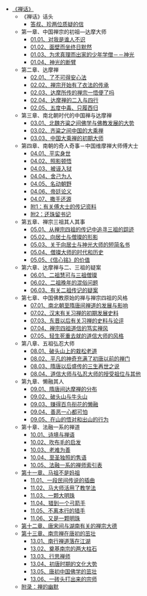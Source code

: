 - [《禅话》](杂文集/《禅话》/《禅话》.md)
  - 《禅话》话头
    - [答叔、珍两位质疑的信](杂文集/《禅话》/答叔、珍两位质疑的信.md)
  - 第一章、中国禅宗的初祖—达摩大师
    - [01.01、对我是谁人不识](杂文集/《禅话》/01.01、对我是谁人不识.md)
    - [01.02、面壁而坐终日默然](杂文集/《禅话》/01.02、面壁而坐终日默然.md)
    - [01.03、为求真理而出家的少年学僧－－神光](杂文集/《禅话》/01.03、为求真理而出家的少年学僧－－神光.md)
    - [01.04、神光的断臂](杂文集/《禅话》/01.04、神光的断臂.md)
  - 第二章、达摩禅
    - [02.01、了不可得安心法](杂文集/《禅话》/02.01、了不可得安心法.md)
    - [02.02、禅宗开始有了衣法的传承](杂文集/《禅话》/02.02、禅宗开始有了衣法的传承.md)
    - [02.03、达摩所传的禅宗一悟便了吗](杂文集/《禅话》/02.03、达摩所传的禅宗一悟便了吗.md)
    - [02.04、达摩禅的二入与四行](杂文集/《禅话》/02.04、达摩禅的二入与四行.md)
    - [02.05、五度中毒、只履西归](杂文集/《禅话》/02.05、五度中毒、只履西归.md)
  - 第三章、南北朝时代的中国禅与达摩禅
    - [03.01、北魏齐粱之间佛学与佛教发展的大势](杂文集/《禅话》/03.01、北魏齐粱之间佛学与佛教发展的大势.md)
    - [03.02、齐粱之间中国的大乘禅](杂文集/《禅话》/03.02、齐粱之间中国的大乘禅.md)
    - [03.03、中国大乘禅的初期大师](杂文集/《禅话》/03.03、中国大乘禅的初期大师.md)
  - 第四章、南朝的奇人奇事－中国维摩禅大师傅大士
    - [04.01、平实身世](杂文集/《禅话》/04.01、平实身世.md)
    - [04.02、照影顿悟](杂文集/《禅话》/04.02、照影顿悟.md)
    - [04.03、被诬入狱](杂文集/《禅话》/04.03、被诬入狱.md)
    - [04.04、舍己为人](杂文集/《禅话》/04.04、舍己为人.md)
    - [04.05、名动朝野](杂文集/《禅话》/04.05、名动朝野.md)
    - [04.06、帝廷论义](杂文集/《禅话》/04.06、帝廷论义.md)
    - [04.07、撒手还源](杂文集/《禅话》/04.07、撒手还源.md)
    - [附1：有关傅大士的传记资料](杂文集/《禅话》/附1：有关傅大士的传记资料.md)
    - [附2：还珠留书记](杂文集/《禅话》/附2：还珠留书记.md)
  - 第五章、禅宗三祖其人其事
    - [05.01、从禅宗四祖的传记中追寻三祖的踪迹](杂文集/《禅话》/05.01、从禅宗四祖的传记中追寻三祖的踪迹.md)
    - [05.02、向居士与僧璨的形影](杂文集/《禅话》/05.02、向居士与僧璨的形影.md)
    - [05.03、关于向居士与神光大师的短简名书](杂文集/《禅话》/05.03、关于向居士与神光大师的短简名书.md)
    - [05.04、僧璨大师的时代和历史](杂文集/《禅话》/05.04、僧璨大师的时代和历史.md)
    - [05.05、《信心铭》的价值](杂文集/《禅话》/05.05、《信心铭》的价值.md)
  - 第六章、达摩禅与二、三祖的疑案
    - [06.01、二祖慧可与三祖僧璨](杂文集/《禅话》/06.01、二祖慧可与三祖僧璨.md)
    - [06.02、二祖晚年的混俗问题](杂文集/《禅话》/06.02、二祖晚年的混俗问题.md)
    - [06.03、有关二祖传记的疑案](杂文集/《禅话》/06.03、有关二祖传记的疑案.md)
  - 第七章、中国佛教原始的禅与禅宗四祖的风格
    - [07.01、南北朝至隋唐间禅道的发展与影响](杂文集/《禅话》/07.01、南北朝至隋唐间禅道的发展与影响.md)
    - [07.02、汉末有关习禅的初期发展史料](杂文集/《禅话》/07.02、汉末有关习禅的初期发展史料.md)
    - [07.03、东晋以后有关习禅的史料与论评](杂文集/《禅话》/07.03、东晋以后有关习禅的史料与论评.md)
    - [07.04、禅宗四祖道信的笃实禅风](杂文集/《禅话》/07.04、禅宗四祖道信的笃实禅风.md)
    - [07.05、轻生死重去就的道信大师的风格](杂文集/《禅话》/07.05、轻生死重去就的道信大师的风格.md)
  - 第八章、五祖弘忍大师
    - [08.01、破头山上的栽松老道](杂文集/《禅话》/08.01、破头山上的栽松老道.md)
    - [08.02、平凡的神奇充满了初唐以前的禅门](杂文集/《禅话》/08.02、平凡的神奇充满了初唐以前的禅门.md)
    - [08.03、隋唐以后盛传的三生再世之说](杂文集/《禅话》/08.03、隋唐以后盛传的三生再世之说.md)
    - [08.04、道信大师与弘忍大师的授受祖位与其他](杂文集/《禅话》/08.04、道信大师与弘忍大师的授受祖位与其他.md)
  - 第九章、懒融其人
    - [09.01、隋唐间达摩禅的分布](杂文集/《禅话》/09.01、隋唐间达摩禅的分布.md)
    - [09.02、破头山与牛头山](杂文集/《禅话》/09.02、破头山与牛头山.md)
    - [09.03、赚得百鸟衔花的懒融](杂文集/《禅话》/09.03、赚得百鸟衔花的懒融.md)
    - [09.04、善恶一心都可怕](杂文集/《禅话》/09.04、善恶一心都可怕.md)
    - [09.05、在山的悟对和出山的行为](杂文集/《禅话》/09.05、在山的悟对和出山的行为.md)
  - 第十章、法融一系的禅道
    - [10.01、诗境与禅语](杂文集/《禅话》/10.01、诗境与禅语.md)
    - [10.02、吹布毛的启发](杂文集/《禅话》/10.02、吹布毛的启发.md)
    - [10.03、老难为善](杂文集/《禅话》/10.03、老难为善.md)
    - [10.04、至圣独照的隽语](杂文集/《禅话》/10.04、至圣独照的隽语.md)
    - [10.05、法融一系的禅师索引表](杂文集/《禅话》/10.05、法融一系的禅师索引表.md)
  - [第十一章、马祖不是妈祖](杂文集/《禅话》/第十一章、马祖不是妈祖.md)
    - [11.01、一段民间传说的插曲](杂文集/《禅话》/11.01、一段民间传说的插曲.md)
    - [11.02、马大师活用了教学法](杂文集/《禅话》/11.02、马大师活用了教学法.md)
    - [11.03、一颗大明珠](杂文集/《禅话》/11.03、一颗大明珠.md)
    - [11.04、猎到一个弓箭手](杂文集/《禅话》/11.04、猎到一个弓箭手.md)
    - [11.05、不离本行的猎手](杂文集/《禅话》/11.05、不离本行的猎手.md)
    - [11.06、又是一颗明珠](杂文集/《禅话》/11.06、又是一颗明珠.md)
  - [第十二章、唐宋间与湖南有关的禅宗大德](杂文集/《禅话》/第十二章、唐宋间与湖南有关的禅宗大德.md)
  - [第十三章、南宗禅在唐初的茁壮](杂文集/《禅话》/第十三章、南宗禅在唐初的茁壮.md)
    - [13.01、南行禅道落在江湖](杂文集/《禅话》/13.01、南行禅道落在江湖.md)
    - [13.02、奠基南宗的两大柱石](杂文集/《禅话》/13.02、奠基南宗的两大柱石.md)
    - [13.03、行思禅师](杂文集/《禅话》/13.03、行思禅师.md)
    - [13.04、初唐时期的文化大势](杂文集/《禅话》/13.04、初唐时期的文化大势.md)
    - [13.05、唐初中国佛学的茁壮](杂文集/《禅话》/13.05、唐初中国佛学的茁壮.md)
    - [13.06、一砖头打出来的宗师](杂文集/《禅话》/13.06、一砖头打出来的宗师.md)
  - [附录：禅的幽默](杂文集/《禅话》/附录：禅的幽默.md)